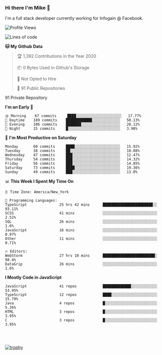 ### Hi there I'm Mike 👋
I'm a full stack developer currently working for Infogain @ Facebook.

<!--START_SECTION:waka-->
![Profile Views](http://img.shields.io/badge/Profile%20Views-0-blue)

![Lines of code](https://img.shields.io/badge/From%20Hello%20World%20I%27ve%20Written-1.1%20million%20lines%20of%20code-blue)

**🐱 My Github Data** 

> 🏆 1,392 Contributions in the Year 2020
 > 
> 📦 0 Bytes Used in Github's Storage 
 > 
> 🚫 Not Opted to Hire
 > 
> 📜 91 Public Repositories 
 > 
91 Private Repository 
 > 
**I'm an Early 🐤** 

```text
🌞 Morning    67 commits     ████░░░░░░░░░░░░░░░░░░░░░   17.77% 
🌆 Daytime    189 commits    ████████████░░░░░░░░░░░░░   50.13% 
🌃 Evening    106 commits    ███████░░░░░░░░░░░░░░░░░░   28.12% 
🌙 Night      15 commits     █░░░░░░░░░░░░░░░░░░░░░░░░   3.98%

```
📅 **I'm Most Productive on Saturday** 

```text
Monday       60 commits     ████░░░░░░░░░░░░░░░░░░░░░   15.92% 
Tuesday      38 commits     ██░░░░░░░░░░░░░░░░░░░░░░░   10.08% 
Wednesday    47 commits     ███░░░░░░░░░░░░░░░░░░░░░░   12.47% 
Thursday     54 commits     ███░░░░░░░░░░░░░░░░░░░░░░   14.32% 
Friday       56 commits     ███░░░░░░░░░░░░░░░░░░░░░░   14.85% 
Saturday     73 commits     ████░░░░░░░░░░░░░░░░░░░░░   19.36% 
Sunday       49 commits     ███░░░░░░░░░░░░░░░░░░░░░░   13.0%

```


📊 **This Week I Spent My Time On** 

```text
⌚︎ Time Zone: America/New_York

💬 Programming Languages: 
TypeScript               25 hrs 42 mins      ███████████████████████░░   93.11% 
SCSS                     41 mins             ░░░░░░░░░░░░░░░░░░░░░░░░░   2.52% 
SQL                      26 mins             ░░░░░░░░░░░░░░░░░░░░░░░░░   1.6% 
JavaScript               16 mins             ░░░░░░░░░░░░░░░░░░░░░░░░░   0.97% 
Other                    11 mins             ░░░░░░░░░░░░░░░░░░░░░░░░░   0.71%

🔥 Editors: 
WebStorm                 27 hrs 10 mins      ████████████████████████░   98.4% 
DataGrip                 26 mins             ░░░░░░░░░░░░░░░░░░░░░░░░░   1.6%

```

**I Mostly Code in JavaScript** 

```text
JavaScript               41 repos            █████████████░░░░░░░░░░░░   53.95% 
TypeScript               12 repos            ████░░░░░░░░░░░░░░░░░░░░░   15.79% 
Java                     4 repos             █░░░░░░░░░░░░░░░░░░░░░░░░   5.26% 
HTML                     3 repos             █░░░░░░░░░░░░░░░░░░░░░░░░   3.95% 
C                        3 repos             █░░░░░░░░░░░░░░░░░░░░░░░░   3.95%

```



<!--END_SECTION:waka-->

##### &nbsp;
[![trophy](https://github-profile-trophy.vercel.app/?username=uptonm&theme=dracula)](https://github.com/ryo-ma/github-profile-trophy)
